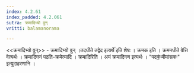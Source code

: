 ```yaml
---
index: 4.2.61
index_padded: 4.2.061
sutra: क्रमादिभ्यो वुन्
vritti: balamanorama

---
```

<<क्रमादिभ्यो वुन्>> - क्रमादिभ्यो वुन् ।तदधीते तद्वेद इत्यर्थे॑ इति शेषः । क्रमक इति । क्रममधीते वेत्ति वेत्यर्थः । क्रमादिगणं पठति-क्रमेत्यादि । क्रमादिरिति । अयं क्रमादिगण इत्यर्थः । "पदकः॒॑मीमांसकः" इत्युदाहरणानि । 